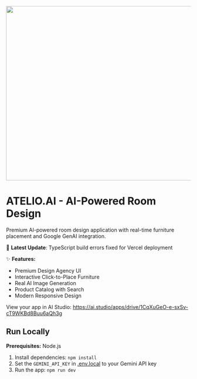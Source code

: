 <div align="center">
<img width="1200" height="475" alt="GHBanner" src="https://github.com/user-attachments/assets/0aa67016-6eaf-458a-adb2-6e31a0763ed6" />
</div>

# ATELIO.AI - AI-Powered Room Design

Premium AI-powered room design application with real-time furniture placement and Google GenAI integration.

🚀 **Latest Update**: TypeScript build errors fixed for Vercel deployment

✨ **Features:**
- Premium Design Agency UI
- Interactive Click-to-Place Furniture
- Real AI Image Generation
- Product Catalog with Search
- Modern Responsive Design

View your app in AI Studio: https://ai.studio/apps/drive/1CqXuGeO-e-sxSv-cT9WKBd8Buu6aQh3g

## Run Locally

**Prerequisites:**  Node.js


1. Install dependencies:
   `npm install`
2. Set the `GEMINI_API_KEY` in [.env.local](.env.local) to your Gemini API key
3. Run the app:
   `npm run dev`
